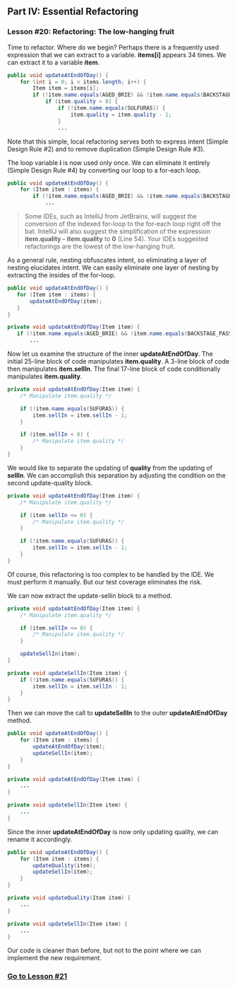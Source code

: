 ## Part IV: Essential Refactoring
### Lesson #20: Refactoring: The low-hanging fruit
Time to refactor.  Where do we begin?  Perhaps there is a frequently used expression that we can extract to a variable.  **items[i]** appears 34 times.  We can extract it to a variable **item**.

```java
public void updateAtEndOfDay() {
    for (int i = 0; i < items.length; i++) {
		Item item = items[i];
		if (!item.name.equals(AGED_BRIE) && !item.name.equals(BACKSTAGE_PASSES)) {
			if (item.quality > 0) {
				if (!item.name.equals(SULFURAS)) {
					item.quality = item.quality - 1;
				}
	        	...
```
Note that this simple, local refactoring serves both to express intent (Simple Design Rule #2) and to remove duplication (Simple Design Rule #3). 

The loop variable **i** is now used only once.  We can eliminate it entirely (Simple Design Rule #4) by converting our loop to a for-each loop.

```java
public void updateAtEndOfDay() {
	for (Item item : items) {
		if (!item.name.equals(AGED_BRIE) && !item.name.equals(BACKSTAGE_PASSES)) {
			...
```

> Some IDEs, such as IntelliJ from JetBrains, will suggest the conversion of the indexed for-loop to the for-each loop right off the bat.  IntelliJ will also suggest the simplification of the expression **item.quality - item.quality** to **0** (Line 54).  Your IDEs suggested refactorings are the lowest of the low-hanging fruit.

As a general rule, nesting obfuscates intent, so eliminating a layer of nesting elucidates intent.  We can easily eliminate one layer of nesting by extracting the insides of the for-loop.

 ```java
public void updateAtEndOfDay() {
	for (Item item : items) {
		updateAtEndOfDay(item);
	}
}

private void updateAtEndOfDay(Item item) {
	if (!item.name.equals(AGED_BRIE) && !item.name.equals(BACKSTAGE_PASSES)) {
		... 
 ```
Now let us examine the structure of the inner **updateAtEndOfDay**.  The initial 25-line block of code manipulates **item.quality**.  A 3-line block of code then manipulates **item.sellIn**. 
The final 17-line block of code conditionally manipulates **item.quality**.

```java
private void updateAtEndOfDay(Item item) {
    /* Manipulate item.quality */

    if (!item.name.equals(SUFURAS)) {
        item.sellIn = item.sellIn - 1;
    }

    if (item.sellIn < 0) {
        /* Manipulate item.quality */
    }
}
```
We would like to separate the updating of **quality** from the updating of **sellIn**.  We can accomplish this separation by adjusting the condition on the second update-quality block.

```java
private void updateAtEndOfDay(Item item) {
    /* Manipulate item.quality */

    if (item.sellIn <= 0) {
        /* Manipulate item.quality */
    }

    if (!item.name.equals(SUFURAS)) {
        item.sellIn = item.sellIn - 1;
    }
}
```
Of course, this refactoring is too complex to be handled by the IDE.  We must perform it manually.  But our test coverage eliminates the risk.  

We can now extract the update-sellin block to a method.

```java
private void updateAtEndOfDay(Item item) {
    /* Manipulate item.quality */

    if (item.sellIn <= 0) {
        /* Manipulate item.quality */
    }

    updateSellIn(item);
}

private void updateSellIn(Item item) {
    if (!item.name.equals(SUFURAS)) {
        item.sellIn = item.sellIn - 1;
    }
}
```
Then we can move the call to **updateSellIn** to the outer **updateAtEndOfDay** method.

```java
public void updateAtEndOfDay() {
    for (Item item : items) {
        updateAtEndOfDay(item);
        updateSellIn(item);
    }
}

private void updateAtEndOfDay(Item item) {
    ...
}

private void updateSellIn(Item item) {
    ...
}
```
Since the inner **updateAtEndOfDay** is now only updating quality, we can rename it accordingly.

```java
public void updateAtEndOfDay() {
    for (Item item : items) {
        updateQuality(item);
        updateSellIn(item);
    }
}

private void updateQuality(Item item) {
    ...
}

private void updateSellIn(Item item) {
    ...
}
```
Our code is cleaner than before, but not to the point where we can implement the new requirement.
### [Go to Lesson #21](https://github.com/d215steinberg/GildedRose-Java/tree/Lesson%2321)
